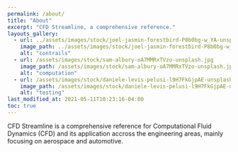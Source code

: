 ```yaml
---
permalink: /about/
title: "About"
excerpt: "CFD Streamline, a comprehensive reference."
layouts_gallery:
  - url: ../assets/images/stock/joel-jasmin-forestbird-P8b0bg-w_YA-unsplash.jpg
    image_path: ../assets/images/stock/joel-jasmin-forestbird-P8b0bg-w_YA-unsplash.jpg
    alt: "contrails"
  - url: /assets/images/stock/sam-albury-oA7MMRxTVzo-unsplash.jpg
    image_path: /assets/images/stock/sam-albury-oA7MMRxTVzo-unsplash.jpg
    alt: "computation"
  - url: /assets/images/stock/daniele-levis-pelusi-l9H7FkGjpAE-unsplash.jpg
    image_path: /assets/images/stock/daniele-levis-pelusi-l9H7FkGjpAE-unsplash.jpg
    alt: "testing"
last_modified_at: 2021-05-11T10:23:16-04:00
toc: true
---
```


CFD Streamline is a comprehensive reference for Computational Fluid Dynamics (CFD) and its application accross the engineering areas, mainly focusing on aerospace and automotive.